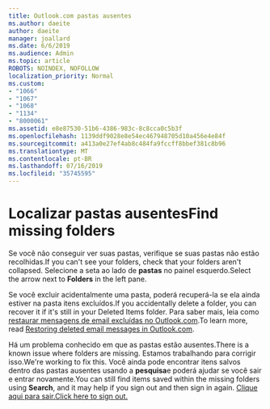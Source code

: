 ```yaml
---
title: Outlook.com pastas ausentes
ms.author: daeite
author: daeite
manager: joallard
ms.date: 6/6/2019
ms.audience: Admin
ms.topic: article
ROBOTS: NOINDEX, NOFOLLOW
localization_priority: Normal
ms.custom:
- "1066"
- "1067"
- "1068"
- "1134"
- "8000061"
ms.assetid: e8e87530-51b6-4386-983c-8c8cca0c5b3f
ms.openlocfilehash: 1139ddf9028e8e54ec467948705d10a456e4e84f
ms.sourcegitcommit: a413a0e27ef4ab8c484fa9fccff8bbef381c8b96
ms.translationtype: MT
ms.contentlocale: pt-BR
ms.lasthandoff: 07/16/2019
ms.locfileid: "35745595"
---
```

# <a name="find-missing-folders"></a><span data-ttu-id="2d894-102">Localizar pastas ausentes</span><span class="sxs-lookup"><span data-stu-id="2d894-102">Find missing folders</span></span>

<span data-ttu-id="2d894-103">Se você não conseguir ver suas pastas, verifique se suas pastas não estão recolhidas.</span><span class="sxs-lookup"><span data-stu-id="2d894-103">If you can't see your folders, check that your folders aren't collapsed.</span></span> <span data-ttu-id="2d894-104">Selecione a seta ao lado de **pastas** no painel esquerdo.</span><span class="sxs-lookup"><span data-stu-id="2d894-104">Select the arrow next to **Folders** in the left pane.</span></span>
  
<span data-ttu-id="2d894-105">Se você excluir acidentalmente uma pasta, poderá recuperá-la se ela ainda estiver na pasta itens excluídos.</span><span class="sxs-lookup"><span data-stu-id="2d894-105">If you accidentally delete a folder, you can recover it if it's still in your Deleted Items folder.</span></span> <span data-ttu-id="2d894-106">Para saber mais, leia como [restaurar mensagens de email excluídas no Outlook.com](https://support.office.com/article/cf06ab1b-ae0b-418c-a4d9-4e895f83ed50?wt.mc_id=Office_Outlook_com_Alchemy).</span><span class="sxs-lookup"><span data-stu-id="2d894-106">To learn more, read [Restoring deleted email messages in Outlook.com](https://support.office.com/article/cf06ab1b-ae0b-418c-a4d9-4e895f83ed50?wt.mc_id=Office_Outlook_com_Alchemy).</span></span>
  
<span data-ttu-id="2d894-107">Há um problema conhecido em que as pastas estão ausentes.</span><span class="sxs-lookup"><span data-stu-id="2d894-107">There is a known issue where folders are missing.</span></span> <span data-ttu-id="2d894-108">Estamos trabalhando para corrigir isso.</span><span class="sxs-lookup"><span data-stu-id="2d894-108">We're working to fix this.</span></span> <span data-ttu-id="2d894-109">Você ainda pode encontrar itens salvos dentro das pastas ausentes usando a **pesquisa**e poderá ajudar se você sair e entrar novamente.</span><span class="sxs-lookup"><span data-stu-id="2d894-109">You can still find items saved within the missing folders using **Search**, and it may help if you sign out and then sign in again.</span></span> [<span data-ttu-id="2d894-110">Clique aqui para sair.</span><span class="sxs-lookup"><span data-stu-id="2d894-110">Click here to sign out.</span></span>](https://login.live.com/logout.srf)
